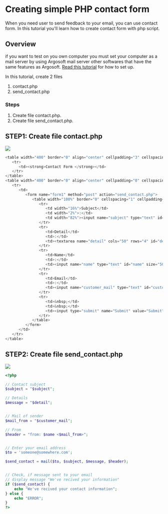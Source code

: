 # Creating simple PHP contact form
When you need user to send feedback to your email, you can use contact form. In this tutorial you'll learn how to create contact form with php script.
## Overview
if you want to test on you own computer you must set your computer as a mail server by using Argosoft mail server other softwares that have the same features as Argosoft. [Read this tutorial](http://www.phpeasystep.com/workshopview.php?id=23) for how to set up.

In this tutorial, create 2 files
1. contact.php
2. send_contact.php

### Steps
1. Create file contact.php.
2. Create file send_contact.php.

## STEP1: Create file contact.php
![](http://phpeasystep.com/imgs/contact_form.gif)

```php
<table width="400" border="0" align="center" cellpadding="3" cellspacing="1">
   <tr>
      <td><strong>Contact Form </strong></td>
   </tr>
</table>
<table width="400" border="0" align="center" cellpadding="0" cellspacing="1">
   <tr>
      <td>
         <form name="form1" method="post" action="send_contact.php">
            <table width="100%" border="0" cellspacing="1" cellpadding="3">
               <tr>
                  <td width="16%">Subject</td>
                  <td width="2%">:</td>
                  <td width="82%"><input name="subject" type="text" id="subject" size="50"></td>
               </tr>
               <tr>
                  <td>Detail</td>
                  <td>:</td>
                  <td><textarea name="detail" cols="50" rows="4" id="detail"></textarea></td>
               </tr>
               <tr>
                  <td>Name</td>
                  <td>:</td>
                  <td><input name="name" type="text" id="name" size="50"></td>
               </tr>
               <tr>
                  <td>Email</td>
                  <td>:</td>
                  <td><input name="customer_mail" type="text" id="customer_mail" size="50"></td>
               </tr>
               <tr>
                  <td>&nbsp;</td>
                  <td>&nbsp;</td>
                  <td><input type="submit" name="Submit" value="Submit"> <input type="reset" name="Submit2" value="Reset"></td>
               </tr>
            </table>
         </form>
      </td>
   </tr>
</table>
```
## STEP2: Create file send_contact.php
![](http://phpeasystep.com/imgs/contact_form_view.gif)
```php
<?php

// Contact subject
$subject = "$subject";

// Details
$message = "$detail";


// Mail of sender
$mail_from = "$customer_mail";

// From
$header = "from: $name <$mail_from>";


// Enter your email address
$to = 'someone@somewhere.com';

$send_contact = mail($to, $subject, $message, $header);


// Check, if message sent to your email
// display message "We've recived your information"
if ($send_contact) {
    echo "We've recived your contact information";
} else {
    echo "ERROR";
}
?>
```
